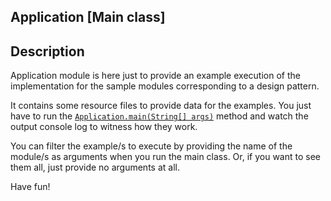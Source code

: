 ## Application \[Main class\]

## Description

Application module is here just to provide an example execution of the implementation for
the sample modules corresponding to a design pattern.

It contains some resource files to provide data for the examples. You just have to run the
[`Application.main(String[] args)`](src/main/java/app/Application.java) method and watch
the output console log to witness how they work.

You can filter the example/s to execute by providing the name of the module/s as arguments
when you run the main class. Or, if you want to see them all, just provide no arguments at all.

Have fun!